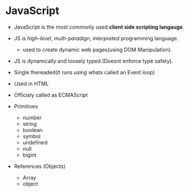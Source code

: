 #  JavaScript

- JavaScript is  the most commonly used **client side scripting langauge**. 
-  JS is *high-level*, *multi-paradign*, *interpreted* programming language.
   - used to create dynamic web pages(using DOM Manipulation).
- JS is dynamically and loosely typed.(Doesnt enforce type safety).
- Single thereaded(It runs using whats called an Event loop)
- Used in HTML
- Officialy called as ECMAScript

- Primitives
  - number
  - string
  - boolean
  - symbol
  - undefined
  - null
  - bigint

- References (Objects)
  - Array
  - object